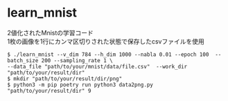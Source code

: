 # learn_mnist
2値化されたMnistの学習コード\
1枚の画像を1行にカンマ区切りされた状態で保存したcsvファイルを使用

```
$ ./learn_mnist --v_dim 784 --h_dim 1000 --nabla 0.01 --epoch 100  --batch_size 200 --sampling_rate 1 \ 
--data_file "path/to/your/mnist/data/file.csv"  --work_dir "path/to/your/result/dir"
$ mkdir "path/to/your/result/dir/png"
$ python3 -m pip poetry run python3 data2png.py "path/to/your/result/dir" 9
```
